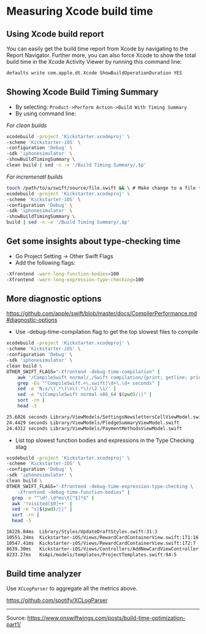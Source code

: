 # Measuring Xcode build time

## Using Xcode build report
You can easily get the build time report from Xcode by navigating to the Report Navigator.
Further more, you can also force Xcode to show the total build time in the Xcode Activity Viewer by running this command line:
```Bash
defaults write com.apple.dt.Xcode ShowBuildOperationDuration YES
```

## Showing Xcode Build Timing Summary
- By selecting: `Product->Perform Action->Build With Timing Summary`
- By using command line:

*For clean builds*
```Bash
xcodebuild -project 'Kickstarter.xcodeproj' \
-scheme 'Kickstarter-iOS' \
-configuration 'Debug' \
-sdk 'iphonesimulator' \
-showBuildTimingSummary \
clean build | sed -n -e '/Build Timing Summary/,$p'
```

*For incremenatl builds*
```Bash
touch /path/to/a/swift/source/file.swift && \ # Make change to a file to force Xcode rebuild
xcodebuild -project 'Kickstarter.xcodeproj' \
-scheme 'Kickstarter-iOS' \
-configuration 'Debug' \
-sdk 'iphonesimulator' \
-showBuildTimingSummary \
build | sed -n -e '/Build Timing Summary/,$p'
```

## Get some insights about type-checking time
- Go Project Setting -> Other Swift Flags
- Add the following flags:

```Bash
-Xfrontend -warn-long-function-bodies=100
-Xfrontend -warn-long-expression-type-checking=100
```

## More diagnostic options
https://github.com/apple/swift/blob/master/docs/CompilerPerformance.md#diagnostic-options

- Use -debug-time-compilation flag to get the top slowest files to compile
```Bash
xcodebuild -project 'Kickstarter.xcodeproj' \
-scheme 'Kickstarter-iOS' \
-configuration 'Debug' \
-sdk 'iphonesimulator' \
clean build \
OTHER_SWIFT_FLAGS="-Xfrontend -debug-time-compilation" |
    awk '/CompileSwift normal/,/Swift compilation/{print; getline; print; getline; print}' |
    grep -Eo "^CompileSwift.+\.swift|\d+\.\d+ seconds" |
    sed -e 'N;s/\(.*\)\n\(.*\)/\2 \1/' |
    sed -e "s|CompileSwift normal x86_64 $(pwd)/||" |
    sort -rn |
    head -3

25.6026 seconds Library/ViewModels/SettingsNewslettersCellViewModel.swift
24.4429 seconds Library/ViewModels/PledgeSummaryViewModel.swift
24.4312 seconds Library/ViewModels/PaymentMethodsViewModel.swift
```

-  List top slowest function bodies and expressions in the Type Checking stag
```Bash
xcodebuild -project 'Kickstarter.xcodeproj' \
-scheme 'Kickstarter-iOS' \
-configuration 'Debug' \
-sdk 'iphonesimulator' \
clean build \
OTHER_SWIFT_FLAGS="-Xfrontend -debug-time-expression-type-checking \
    -Xfrontend -debug-time-function-bodies" |
  grep -o "^\d*.\d*ms\t[^$]*$" |
  awk '!visited[$0]++' |
  sed -e "s|$(pwd)/||" |
  sort -rn |
  head -5

16226.04ms	Library/Styles/UpdateDraftStyles.swift:31:3
10551.24ms	Kickstarter-iOS/Views/RewardCardContainerView.swift:171:16	instance method configureBaseGradientView()
10547.41ms	Kickstarter-iOS/Views/RewardCardContainerView.swift:172:7
8639.30ms	Kickstarter-iOS/Views/Controllers/AddNewCardViewController.swift:396:67
8233.27ms	KsApi/models/templates/ProjectTemplates.swift:94:5
```

## Build time analyzer
Use `XCLogParser` to aggregate all the metrics above.

https://github.com/spotify/XCLogParser

________________________________________________
Source: https://www.onswiftwings.com/posts/build-time-optimization-part1/